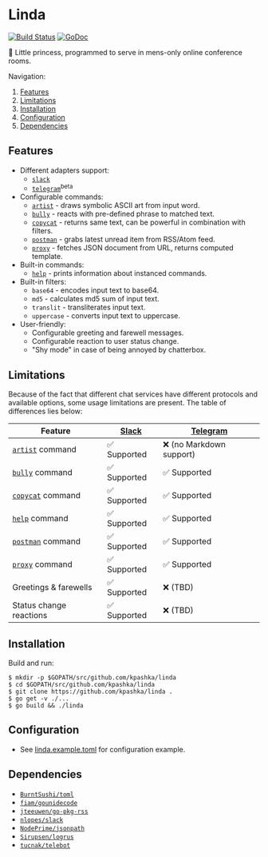 # Linda

[![Build Status](https://travis-ci.org/kpashka/linda.svg)](https://travis-ci.org/kpashka/linda) [![GoDoc](https://godoc.org/github.com/kpashka/linda?status.svg)](https://godoc.org/github.com/kpashka/linda)

:princess: Little princess, programmed to serve in mens-only online conference rooms.

Navigation:

1. [Features](#features)
1. [Limitations](#limitations)
1. [Installation](#installation)
1. [Configuration](#configuration)
1. [Dependencies](#dependencies)

## Features

* Different adapters support:
	* [`slack`](adapters/slack)
	* [`telegram`](adapters/telegram)<sup>beta</sup> 
* Configurable commands:
	* [`artist`](commands/artist) - draws symbolic ASCII art from input word.
	* [`bully`](commands/bully) - reacts with pre-defined phrase to matched text.
	* [`copycat`](commands/copycat) - returns same text, can be powerful in combination with filters.
	* [`postman`](commands/postman) - grabs latest unread item from RSS/Atom feed.
	* [`proxy`](commands/proxy) - fetches JSON document from URL, returns computed template.
* Built-in commands:
	* [`help`](commands/help) - prints information about instanced commands.
* Built-in filters:
	* `base64` - encodes input text to base64.
	* `md5` - calculates md5 sum of input text.
	* `translit` - transliterates input text.
	* `uppercase` - converts input text to uppercase.
* User-friendly:
	* Configurable greeting and farewell messages.
	* Configurable reaction to user status change.
	* "Shy mode" in case of being annoyed by chatterbox.

## Limitations

Because of the fact that different chat services have different protocols and available options, some usage limitations are present. The table of differences lies below:

| Feature                               | [Slack](adapters/slack)      | [Telegram](adapters/telegram)      |
| ------------------------------------- | ---------------------------- | ---------------------------------- |
| [`artist`](commands/artist) command   | :white_check_mark: Supported | :x: (no Markdown support)          |
| [`bully`](commands/bully) command     | :white_check_mark: Supported | :white_check_mark: Supported       |
| [`copycat`](commands/copycat) command | :white_check_mark: Supported | :white_check_mark: Supported       |
| [`help`](commands/help) command   	| :white_check_mark: Supported | :white_check_mark: Supported	    |
| [`postman`](commands/postman) command | :white_check_mark: Supported | :white_check_mark: Supported       |
| [`proxy`](commands/proxy) command     | :white_check_mark: Supported | :white_check_mark: Supported       |
| Greetings & farewells                 | :white_check_mark: Supported | :x: (TBD)                          |
| Status change reactions               | :white_check_mark: Supported | :x: (TBD)                          |

## Installation

Build and run:

	$ mkdir -p $GOPATH/src/github.com/kpashka/linda
	$ cd $GOPATH/src/github.com/kpashka/linda
	$ git clone https://github.com/kpashka/linda .
	$ go get -v ./...
	$ go build && ./linda

## Configuration

* See [linda.example.toml](linda.example.toml) for configuration example.

## Dependencies

* [`BurntSushi/toml`](https://github.com/BurntSushi/toml)
* [`fiam/gounidecode`](https://github.com/fiam/gounidecode)
* [`jteeuwen/go-pkg-rss`](https://github.com/jteeuwen/go-pkg-rss)
* [`nlopes/slack`](https://github.com/nlopes/slack)
* [`NodePrime/jsonpath`](https://github.com/NodePrime/jsonpath)
* [`Sirupsen/logrus`](https://github.com/Sirupsen/logrus)
* [`tucnak/telebot`](https://github.com/tucnak/telebot)